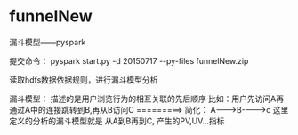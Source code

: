 # funnelNew
漏斗模型——pyspark

提交命令：  pyspark   start.py   -d 20150717 --py-files funnelNew.zip  


读取hdfs数据依据规则，进行漏斗模型分析


 漏斗模型： 描述的是用户浏览行为的相互关联的先后顺序
  比如：用户先访问A再通过A中的连接跳转到B,再从B访问C =========>   简化：  A--->B---->c
          这里定义的分析的漏斗模型就是 从A到B再到C,  产生的PV,UV...指标
   
